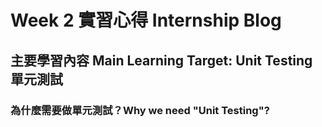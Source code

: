 # Week 2 實習心得 Internship Blog
## 主要學習內容 Main Learning Target: Unit Testing 單元測試
### 為什麼需要做單元測試？Why we need "Unit Testing"?
